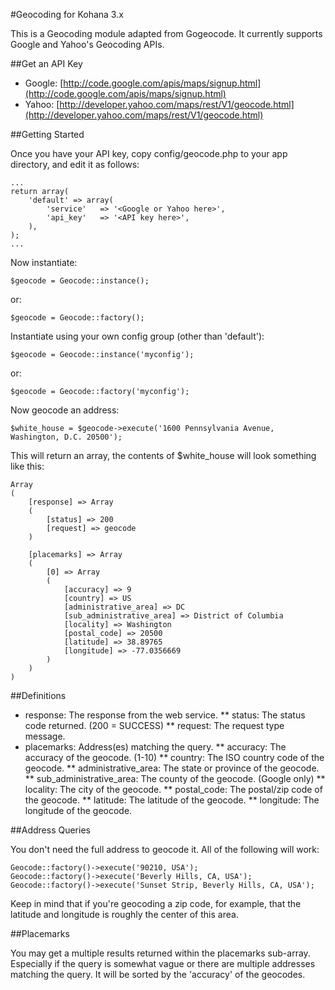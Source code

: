 #Geocoding for Kohana 3.x

This is a Geocoding module adapted from Gogeocode. It currently supports Google and Yahoo's Geocoding APIs.

##Get an API Key

* Google: [http://code.google.com/apis/maps/signup.html](http://code.google.com/apis/maps/signup.html)
* Yahoo: [http://developer.yahoo.com/maps/rest/V1/geocode.html](http://developer.yahoo.com/maps/rest/V1/geocode.html)

##Getting Started

Once you have your API key, copy config/geocode.php to your app directory, and edit it as follows:

	...
	return array(
		'default' => array(
			'service'	=> '<Google or Yahoo here>',
			'api_key'	=> '<API key here>',
		),
	);
	...

Now instantiate:

	$geocode = Geocode::instance();

or:

	$geocode = Geocode::factory();

Instantiate using your own config group (other than 'default'):

	$geocode = Geocode::instance('myconfig');

or: 

	$geocode = Geocode::factory('myconfig');

Now geocode an address:

	$white_house = $geocode->execute('1600 Pennsylvania Avenue, Washington, D.C. 20500');

This will return an array, the contents of $white_house will look something like this:

	Array
	(
		[response] => Array
		(
			[status] => 200
			[request] => geocode
		)

		[placemarks] => Array
		(
			[0] => Array
			(
				[accuracy] => 9
				[country] => US
				[administrative_area] => DC
				[sub_administrative_area] => District of Columbia
				[locality] => Washington
				[postal_code] => 20500
				[latitude] => 38.89765
				[longitude] => -77.0356669
			)
		)
	)

##Definitions

* response: The response from the web service.
** status: The status code returned. (200 = SUCCESS)
** request: The request type message.
* placemarks: Address(es) matching the query.
** accuracy: The accuracy of the geocode. (1-10)
** country: The ISO country code of the geocode.
** administrative_area: The state or province of the geocode.
** sub_administrative_area: The county of the geocode. (Google only)
** locality: The city of the geocode.
** postal_code: The postal/zip code of the geocode.
** latitude: The latitude of the geocode.
** longitude: The longitude of the geocode.

##Address Queries

You don't need the full address to geocode it. All of the following will work:

	Geocode::factory()->execute('90210, USA');
	Geocode::factory()->execute('Beverly Hills, CA, USA');
	Geocode::factory()->execute('Sunset Strip, Beverly Hills, CA, USA');

Keep in mind that if you're geocoding a zip code, for example, that the latitude and longitude is roughly the center of this area.

##Placemarks

You may get a multiple results returned within the placemarks sub-array. Especially if the query is somewhat vague or there are multiple addresses matching the query. It will be sorted by the 'accuracy' of the geocodes.
